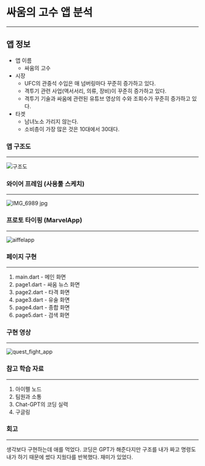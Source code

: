 싸움의 고수 앱 분석
==================
------------------
앱 정보
------------------
+ 앱 이름
    + 싸움의 고수
+ 시장
    + UFC의 관중석 수입은 매 넘버링마다 꾸준히 증가하고 있다.
    + 격투기 관련 사업(액서서리, 의류, 장비)이 꾸준히 증가하고 있다.
    + 격투기 기술과 싸움에 관련된 유튜브 영상의 수와 조회수가 꾸준히 증가하고 있다.
+ 타겟
    + 남녀노소 가리지 않는다.
    + 소비층이 가장 많은 것은 10대에서 30대다.

### 앱 구조도
--------------------
![구조도](https://github.com/user-attachments/assets/7ebb363a-8c5f-4b6c-9339-ee781263ea1a)

### 와이어 프레임 (사용툴 스케치)
--------------------
![IMG_6989 jpg](https://github.com/user-attachments/assets/51aa2a5d-45f1-4800-9879-aeb22a88e5de)

### 프로토 타이핑 (MarvelApp)
--------------------
![aiffelapp](https://github.com/user-attachments/assets/82bb0e30-c97b-4ad4-83e5-227259279f36)


### 페이지 구현
---------------------
1. main.dart - 메인 화면
2. page1.dart - 싸움 뉴스 화면
3. page2.dart - 타격 화면
4. page3.dart - 유술 화면
5. page4.dart - 종합 화면
6. page5.dart - 검색 화면

### 구현 영상
-------------------------
![quest_fight_app](https://github.com/user-attachments/assets/174153c6-d649-40c3-ae74-f94614a1c75e)


### 참고 학습 자료
--------------------------
1. 아이펠 노드
2. 팀원과 소통
3. Chat-GPT의 코딩 실력
4. 구글링

### 회고
--------------------------
생각보다 구현하는데 애를 먹었다. 코딩은 GPT가 해준다지만 구조를 내가 짜고 명령도 내가 하기 때문에 썼다 지웠다를 반복했다. 재미가 있었다. 
